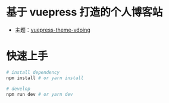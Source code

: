 # 基于 vuepress 打造的个人博客站

- 主题：[vuepress-theme-vdoing](https://doc.xugaoyi.com/)

# 快速上手

```bash
# install dependency
npm install # or yarn install

# develop
npm run dev # or yarn dev
```
